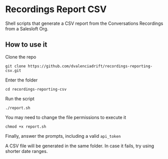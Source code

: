 # Recordings Report CSV
Shell scripts that generate a CSV report from the Conversations Recordings from a Salesloft Org.

## How to use it

Clone the repo

`git clone https://github.com/dvalenciadrift/recordings-reporting-csv.git`

Enter the folder

`cd recordings-reporting-csv`

Run the script

`./report.sh`

You may need to change the file permissions to execute it

`chmod +x report.sh`

Finally, answer the prompts, including a valid `api_token`

A CSV file will be generated in the same folder. In case it fails, try using shorter date ranges.
